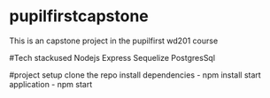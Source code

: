 # pupilfirstcapstone

This is an capstone project in the pupilfirst wd201 course

#Tech stackused
Nodejs
Express
Sequelize
PostgresSql

#project setup
clone the repo
install dependencies - npm install
start application - npm start
